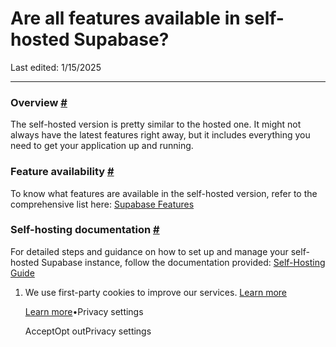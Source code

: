 # Are all features available in self-hosted Supabase?

Last edited: 1/15/2025

* * *

### Overview [\#](https://supabase.com/docs/guides/troubleshooting/are-all-features-available-in-self-hosted-supabase-THPcqw\#overview)

The self-hosted version is pretty similar to the hosted one. It might not always have the latest features right away, but it includes everything you need to get your application up and running.

### Feature availability [\#](https://supabase.com/docs/guides/troubleshooting/are-all-features-available-in-self-hosted-supabase-THPcqw\#feature-availability)

To know what features are available in the self-hosted version, refer to the comprehensive list here:
[Supabase Features](https://supabase.com/docs/guides/getting-started/features#generally-available)

### Self-hosting documentation [\#](https://supabase.com/docs/guides/troubleshooting/are-all-features-available-in-self-hosted-supabase-THPcqw\#self-hosting-documentation)

For detailed steps and guidance on how to set up and manage your self-hosted Supabase instance, follow the documentation provided:
[Self-Hosting Guide](https://supabase.com/docs/guides/self-hosting)

1. We use first-party cookies to improve our services. [Learn more](https://supabase.com/privacy#8-cookies-and-similar-technologies-used-on-our-european-services)



   [Learn more](https://supabase.com/privacy#8-cookies-and-similar-technologies-used-on-our-european-services)•Privacy settings





   AcceptOpt outPrivacy settings